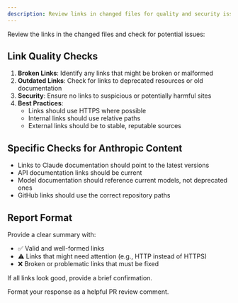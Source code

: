 ```yaml
---
description: Review links in changed files for quality and security issues
---
```


Review the links in the changed files and check for potential issues:

## Link Quality Checks
1. **Broken Links**: Identify any links that might be broken or malformed
2. **Outdated Links**: Check for links to deprecated resources or old documentation
3. **Security**: Ensure no links to suspicious or potentially harmful sites
4. **Best Practices**: 
   - Links should use HTTPS where possible
   - Internal links should use relative paths
   - External links should be to stable, reputable sources

## Specific Checks for Anthropic Content
- Links to Claude documentation should point to the latest versions
- API documentation links should be current
- Model documentation should reference current models, not deprecated ones
- GitHub links should use the correct repository paths

## Report Format
Provide a clear summary with:
- ✅ Valid and well-formed links
- ⚠️ Links that might need attention (e.g., HTTP instead of HTTPS)
- ❌ Broken or problematic links that must be fixed

If all links look good, provide a brief confirmation.

Format your response as a helpful PR review comment.